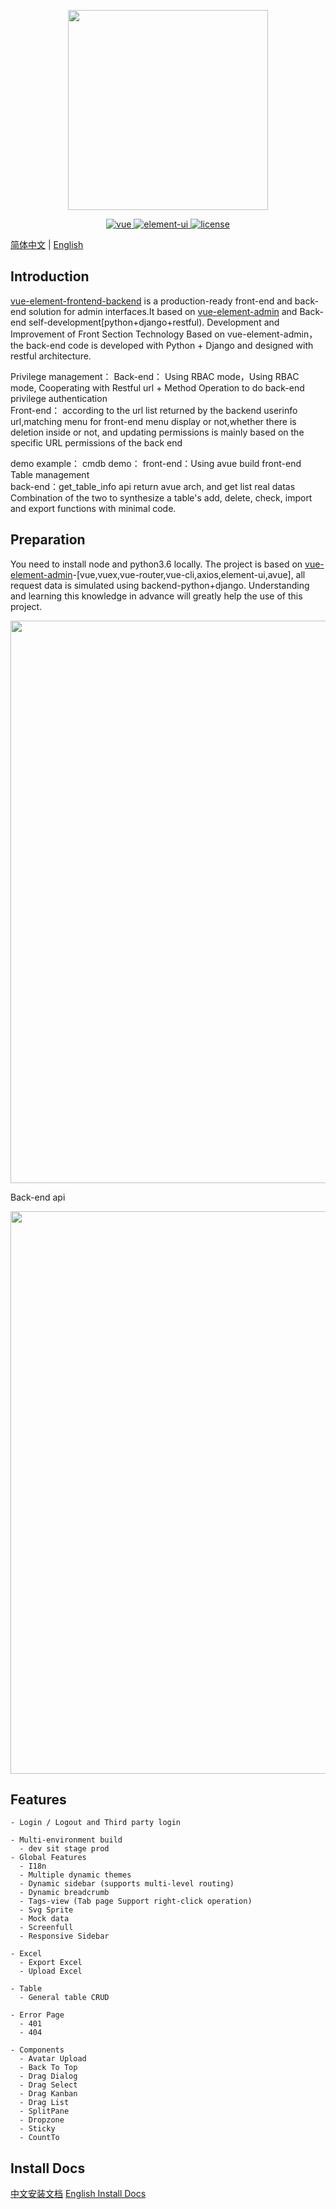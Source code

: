 <p align="center">
  <img width="320" src="https://wpimg.wallstcn.com/ecc53a42-d79b-42e2-8852-5126b810a4c8.svg">
</p>

<p align="center">
  <a href="https://github.com/vuejs/vue">
    <img src="https://img.shields.io/badge/vue-2.5.10-brightgreen.svg" alt="vue">
  </a>
  <a href="https://github.com/ElemeFE/element">
    <img src="https://img.shields.io/badge/element--ui-2.3.2-brightgreen.svg" alt="element-ui">
  </a>
  <a href="https://github.com/PanJiaChen/vue-element-admin/blob/master/LICENSE">
    <img src="https://img.shields.io/github/license/mashape/apistatus.svg" alt="license">
  </a>
</p>

[简体中文](./README_CN.md) | [English](./README.md)

## Introduction

[vue-element-frontend-backend](https://github.com/DevOpsUnionTop/vue-element-frontend-backend) is a production-ready front-end and back-end solution for admin interfaces.It based on [vue-element-admin](https://panjiachen.github.io/vue-element-admin/) and Back-end self-development[python+django+restful). Development and Improvement of Front Section Technology Based on vue-element-admin，the back-end code is developed with Python + Django and designed with restful architecture.

Privilege management：
	Back-end： Using RBAC mode，Using RBAC mode, Cooperating with Restful url + Method Operation to do back-end privilege authentication  
	Front-end： according to the url list returned by the backend userinfo url,matching menu for front-end menu display or not,whether there is deletion inside or not, and updating permissions is mainly based on the specific URL permissions of the back end

demo example：
	cmdb demo： 
		front-end：Using avue build front-end Table management  
		back-end：get_table_info api return avue arch, and  get list real datas  
		Combination of the two to synthesize a table's add, delete, check, import and export functions with minimal code.


## Preparation

You need to install node and python3.6 locally. The project is based on [vue-element-admin](https://github.com/PanJiaChen/vue-element-admin)-[vue,vuex,vue-router,vue-cli,axios,element-ui,avue], all request data is simulated using backend-python+django. Understanding and learning this knowledge in advance will greatly help the use of this project.

 <p align="center">
  <img width="900" src="https://wpimg.wallstcn.com/a5894c1b-f6af-456e-82df-1151da0839bf.png">
</p>
Back-end api
<p align="center">
  <img width="900" src="http://www.bdkyr.com/open_galaxy/static/img/api_docs.png">
</p>

## Features

```
- Login / Logout and Third party login

- Multi-environment build
  - dev sit stage prod
- Global Features
  - I18n
  - Multiple dynamic themes
  - Dynamic sidebar (supports multi-level routing)
  - Dynamic breadcrumb
  - Tags-view (Tab page Support right-click operation)
  - Svg Sprite
  - Mock data
  - Screenfull
  - Responsive Sidebar

- Excel
  - Export Excel
  - Upload Excel

- Table
  - General table CRUD

- Error Page
  - 401
  - 404

- Components
  - Avatar Upload
  - Back To Top
  - Drag Dialog
  - Drag Select
  - Drag Kanban
  - Drag List
  - SplitPane
  - Dropzone
  - Sticky
  - CountTo
```

## Install Docs
[中文安装文档](./INSTALL_CN.md)
[English Install Docs](./INSTALL_EN.md)
